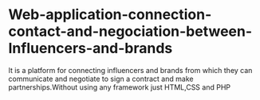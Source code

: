 # Web-application-connection-contact-and-negociation-between-Influencers-and-brands
It is a platform for connecting influencers and brands from which they can communicate and negotiate to sign a contract and make partnerships.Without using any framework just HTML,CSS and PHP

